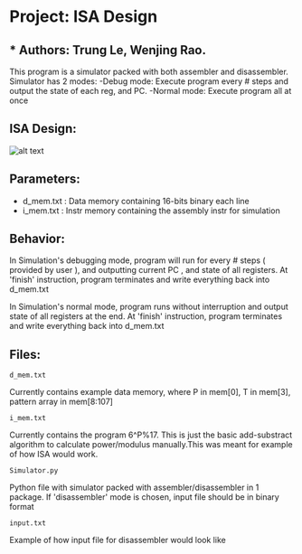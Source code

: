 # Project: ISA Design
## * Authors: Trung Le, Wenjing Rao.
This program is a simulator packed with both assembler and disassembler.
Simulator has 2 modes:
-Debug mode:  Execute program every # steps and output the state of each reg, and PC.
-Normal mode: Execute program all at once

## ISA Design:
![alt text](https://github.com/lohe987/ECE366SamplePrograms/blob/master/sample_ISA_package/github.png)

## Parameters:
- d_mem.txt : Data memory containing 16-bits binary each line
- i_mem.txt : Instr memory containing the assembly instr for simulation


## Behavior:
In Simulation's debugging mode, program will run for every # steps ( provided by user ), and outputting
current PC , and state of all registers. At 'finish' instruction, program terminates and write
everything back into d_mem.txt

In Simulation's normal mode, program runs without interruption and output state of all registers
at the end. At 'finish' instruction, program terminates and write everything back into d_mem.txt

## Files:
```
d_mem.txt       
```
Currently contains example data memory, where 
P in mem[0],  T in mem[3], pattern array in mem[8:107]
        
```       
i_mem.txt       
```
Currently contains the program 6^P%17. This is just the basic add-substract algorithm to calculate power/modulus manually.This was meant for example of how ISA would work.
```        
Simulator.py    
```
Python file with simulator packed with assembler/disassembler in 1 package. If 'disassembler' mode is chosen, input file should be in binary format
            
```
input.txt 
```
Example of how input file for disassembler would look like
